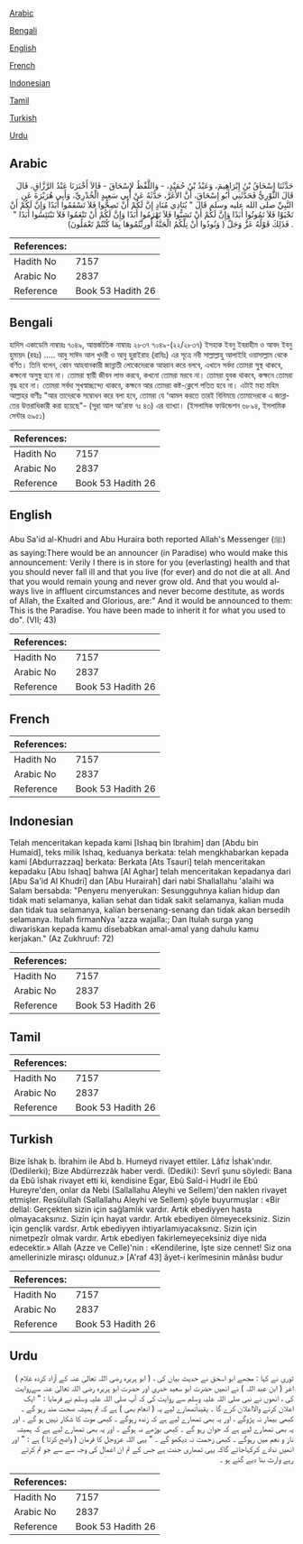 [Arabic](#arabic)

[Bengali](#bengali)

[English](#english)

[French](#french)

[Indonesian](#indonesian)

[Tamil](#tamil)

[Turkish](#turkish)

[Urdu](#urdu)

## Arabic


<div dir="rtl" lang="ar" style={{fontSize:'larger',backgroundColor:'#f8f9fa',padding:20}}>
حَدَّثَنَا إِسْحَاقُ بْنُ إِبْرَاهِيمَ، وَعَبْدُ بْنُ حُمَيْدٍ، - وَاللَّفْظُ لإِسْحَاقَ - قَالاَ أَخْبَرَنَا عَبْدُ الرَّزَّاقِ، قَالَ قَالَ الثَّوْرِيُّ فَحَدَّثَنِي أَبُو إِسْحَاقَ، أَنَّ الأَغَرَّ، حَدَّثَهُ عَنْ أَبِي سَعِيدٍ الْخُدْرِيِّ، وَأَبِي هُرَيْرَةَ عَنِ النَّبِيِّ صلى الله عليه وسلم قَالَ ‏"‏ يُنَادِي مُنَادٍ إِنَّ لَكُمْ أَنْ تَصِحُّوا فَلاَ تَسْقَمُوا أَبَدًا وَإِنَّ لَكُمْ أَنْ تَحْيَوْا فَلاَ تَمُوتُوا أَبَدًا وَإِنَّ لَكُمْ أَنْ تَشِبُّوا فَلاَ تَهْرَمُوا أَبَدًا وَإِنَّ لَكُمْ أَنْ تَنْعَمُوا فَلاَ تَبْتَئِسُوا أَبَدًا ‏"‏ ‏.‏ فَذَلِكَ قَوْلُهُ عَزَّ وَجَلَّ ‏(‏ وَنُودُوا أَنْ تِلْكُمُ الْجَنَّةُ أُورِثْتُمُوهَا بِمَا كُنْتُمْ تَعْمَلُونَ‏)‏
</div>
<div style={{backgroundColor:'#f8f9fa',padding:20, marginBottom: 10}}><table> <thead> <tr> <th>References:</th> <th></th> </tr> </thead> <tbody><tr><td>Hadith No</td><td>7157</td></tr><tr><td>Arabic No</td><td>2837</td></tr><tr><td>Reference</td><td>Book 53 Hadith 26</td></tr></tbody></table></div>

## Bengali


<div dir="ltr" lang="bn" style={{fontSize:'larger',backgroundColor:'#f8f9fa',padding:20}}>
হাদিস একাডেমি নাম্বারঃ ৭০৪৯, আন্তর্জাতিক নাম্বারঃ ২৮৩৭ ৭০৪৯-(২২/২৮৩৭) ইসহাক ইবনু ইবরাহীম ও আবদ ইবনু হুমায়দ (রহঃ) ..... আবু সাঈদ আল খুদরী ও আবু হুরাইরাহ (রাযিঃ) এর সূত্রে নবী সাল্লাল্লাহু আলাইহি ওয়াসাল্লাম থেকে বর্ণিত। তিনি বলেন, কোন আহবানকারী জান্নাতী লোকেদেরকে আহ্বান করে বলবে, এখানে সর্বদা তোমরা সুস্থ থাকবে, কক্ষনো অসুস্থ হবে না। তোমরা স্থায়ী জীবন লাভ করবে, কখনো তোমরা মরবে না। তোমরা যুবক থাকবে, কক্ষনে তোমরা বৃদ্ধ হবে না। তোমরা সর্বদা সুখস্বাচ্ছন্দ্যে থাকবে, কক্ষনে আর তোমরা কষ্ট-ক্লেশে পতিত হবে না। এটাই মহা মহিম আল্লাহর বাণীঃ "আর তাদেরকে সম্বোধন করে বলা হবে, তোমরা যে ‘আমল করতে তারই বিনিময়ে তোমাদেরকে এ জান্নাতের উত্তরাধিকারী করা হয়েছে"- (সূরা আল আ’রাফ ৭ঃ ৪৩) এর ব্যাখ্যা। (ইসলামিক ফাউন্ডেশন ৬৮৯৪, ইসলামিক সেন্টার ৬৯৫১)
</div>
<div style={{backgroundColor:'#f8f9fa',padding:20, marginBottom: 10}}><table> <thead> <tr> <th>References:</th> <th></th> </tr> </thead> <tbody><tr><td>Hadith No</td><td>7157</td></tr><tr><td>Arabic No</td><td>2837</td></tr><tr><td>Reference</td><td>Book 53 Hadith 26</td></tr></tbody></table></div>

## English


<div dir="ltr" lang="en" style={{fontSize:'larger',backgroundColor:'#f8f9fa',padding:20}}>
Abu Sa'id al-Khudri and Abu Huraira both reported Allah's Messenger (ﷺ) as saying:There would be an announcer (in Paradise) who would make this announcement: Verily I there is in store for you (everlasting) health and that you should never fall ill and that you live (for ever) and do not die at all. And that you would remain young and never grow old. And that you would always live in affluent circumstances and never become destitute, as words of Allah, the Exalted and Glorious, are:" And it would be announced to them: This is the Paradise. You have been made to inherit it for what you used to do". (VII; 43)
</div>
<div style={{backgroundColor:'#f8f9fa',padding:20, marginBottom: 10}}><table> <thead> <tr> <th>References:</th> <th></th> </tr> </thead> <tbody><tr><td>Hadith No</td><td>7157</td></tr><tr><td>Arabic No</td><td>2837</td></tr><tr><td>Reference</td><td>Book 53 Hadith 26</td></tr></tbody></table></div>

## French


<div dir="ltr" lang="fr" style={{fontSize:'larger',backgroundColor:'#f8f9fa',padding:20}}>

</div>
<div style={{backgroundColor:'#f8f9fa',padding:20, marginBottom: 10}}><table> <thead> <tr> <th>References:</th> <th></th> </tr> </thead> <tbody><tr><td>Hadith No</td><td>7157</td></tr><tr><td>Arabic No</td><td>2837</td></tr><tr><td>Reference</td><td>Book 53 Hadith 26</td></tr></tbody></table></div>

## Indonesian


<div dir="ltr" lang="id" style={{fontSize:'larger',backgroundColor:'#f8f9fa',padding:20}}>
Telah menceritakan kepada kami [Ishaq bin Ibrahim] dan [Abdu bin Humaid], teks milik Ishaq, keduanya berkata: telah mengkhabarkan kepada kami [Abdurrazzaq] berkata: Berkata [Ats Tsauri] telah menceritakan kepadaku [Abu Ishaq] bahwa [Al Aghar] telah menceritakan kepadanya dari [Abu Sa'id Al Khudri] dan [Abu Hurairah] dari nabi Shallallahu 'alaihi wa Salam bersabda: "Penyeru menyerukan: Sesungguhnya kalian hidup dan tidak mati selamanya, kalian sehat dan tidak sakit selamanya, kalian muda dan tidak tua selamanya, kalian bersenang-senang dan tidak akan bersedih selamanya. Itulah firmanNya 'azza wajalla:; Dan Itulah surga yang diwariskan kepada kamu disebabkan amal-amal yang dahulu kamu kerjakan." (Az Zukhruuf: 72)
</div>
<div style={{backgroundColor:'#f8f9fa',padding:20, marginBottom: 10}}><table> <thead> <tr> <th>References:</th> <th></th> </tr> </thead> <tbody><tr><td>Hadith No</td><td>7157</td></tr><tr><td>Arabic No</td><td>2837</td></tr><tr><td>Reference</td><td>Book 53 Hadith 26</td></tr></tbody></table></div>

## Tamil


<div dir="ltr" lang="ta" style={{fontSize:'larger',backgroundColor:'#f8f9fa',padding:20}}>

</div>
<div style={{backgroundColor:'#f8f9fa',padding:20, marginBottom: 10}}><table> <thead> <tr> <th>References:</th> <th></th> </tr> </thead> <tbody><tr><td>Hadith No</td><td>7157</td></tr><tr><td>Arabic No</td><td>2837</td></tr><tr><td>Reference</td><td>Book 53 Hadith 26</td></tr></tbody></table></div>

## Turkish


<div dir="ltr" lang="tr" style={{fontSize:'larger',backgroundColor:'#f8f9fa',padding:20}}>
Bize îshak b. İbrahim ile Abd b. Humeyd rivayet ettiler. Lâfız İshak'ındır. (Dedilerki); Bize Abdürrezzâk haber verdi. (Dediki): Sevrî şunu söyledi: Bana da Ebû îshak rivayet etti ki, kendisine Egar, Ebû Saîd-i Hudrî ile Ebû Hureyre'den, onlar da Nebi (Sallallahu Aleyhi ve Sellem)'den naklen rivayet etmişler. Resûlullah (Sallallahu Aleyhi ve Sellem) şöyle buyurmuşlar : «Bir dellal: Gerçekten sizin için sağlamlık vardır. Artık ebediyyen hasta olmayacaksınız. Sizin için hayat vardır. Artık ebediyen ölmeyeceksiniz. Sizin için gençlik vardsr. Artık ebediyyen ihtiyarlamıyacaksınız. Sizin için nimetpezîr olmak vardır. Artık ebediyen fakirlemeyeceksiniz diye nida edecektir.» Allah (Azze ve Celle)'nin : «Kendilerine, İşte size cennet! Siz ona amellerinizle mirasçı oldunuz.» [A'raf 43] âyet-i kerîmesinin mânâsı budur
</div>
<div style={{backgroundColor:'#f8f9fa',padding:20, marginBottom: 10}}><table> <thead> <tr> <th>References:</th> <th></th> </tr> </thead> <tbody><tr><td>Hadith No</td><td>7157</td></tr><tr><td>Arabic No</td><td>2837</td></tr><tr><td>Reference</td><td>Book 53 Hadith 26</td></tr></tbody></table></div>

## Urdu


<div dir="rtl" lang="ur" style={{fontSize:'larger',backgroundColor:'#f8f9fa',padding:20}}>
ثوری نے کہا : مجھے ابو اسحٰق نے حدیث بیان کی ، ( ابو ہریرہ رضی اللہ تعالیٰ عنہ کے آزاد کردہ غلام ) اغر ( ابن عبد اللہ ) نے انھیں حضرت ابو سعید خدری اور حضرت ابو ہریرہ رضی اللہ تعالیٰ عنہ سےروایت کی ، انھوں نے نبی صلی اللہ علیہ وسلم سے روایت کی کہ آپ صلی اللہ علیہ وسلم نے فرمایا : " ایک اعلان کرنے والااعلان کرے گا ۔ یقیناًتمھارے لیے یہ ( انعام بھی ) ہے کہ تم ہمیشہ صحت مند رہو گے ۔ کبھی بیمار نہ پڑوگے ، اور یہ بھی تمھارے لیے ہے کہ زندہ رہوگے ۔ کبھی موت کا شکار نہیں ہو گے ۔ اور یہ بھی تمھارے لیے ہے کہ جوان رہو گے ۔ کبھی بوڑھے نہ ہوگے ۔ اور یہ بھی تمھارے لیے ہے کہ ہمیشہ ناز و نعم میں رہوگے ۔ کبھی زحمت نہ دیکھو گے ۔ " یہی اللہ عزوجل کا فرمان ( واضح کرتا ) ہے : " اور انھیں ندادے کرکہاجائے گاکہ یہی تمھاری جنت ہے جس کے تم ان اعمال کی وجہ سے سے جو تم کرتے رہے وارث بنا دیے گئے ہو ۔
</div>
<div style={{backgroundColor:'#f8f9fa',padding:20, marginBottom: 10}}><table> <thead> <tr> <th>References:</th> <th></th> </tr> </thead> <tbody><tr><td>Hadith No</td><td>7157</td></tr><tr><td>Arabic No</td><td>2837</td></tr><tr><td>Reference</td><td>Book 53 Hadith 26</td></tr></tbody></table></div>